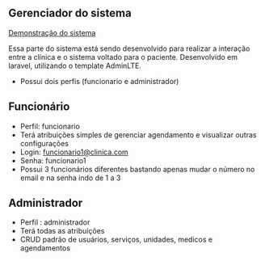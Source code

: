 ## Gerenciador do sistema

<a href="https://clinicaadmin.lad566.com.br">Demonstração do sistema </a>

Essa parte do sistema está sendo desenvolvido para realizar
a interação entre a clínica e o sistema voltado para o paciente. Desenvolvido em laravel,
utilizando o template AdminLTE.

- Possui dois perfis (funcionario e administrador)

## Funcionário
- Perfil: funcionario
- Terá atribuições simples de gerenciar agendamento e visualizar outras configurações
- Login: funcionario1@clinica.com
- Senha: funcionario1
- Possui 3 funcionários diferentes bastando apenas mudar o número no email e na senha indo de 1 a 3
## Administrador
- Perfil : administrador
- Terá todas as atribuições
- CRUD padrão de usuários, serviços, unidades, medicos e agendamentos

